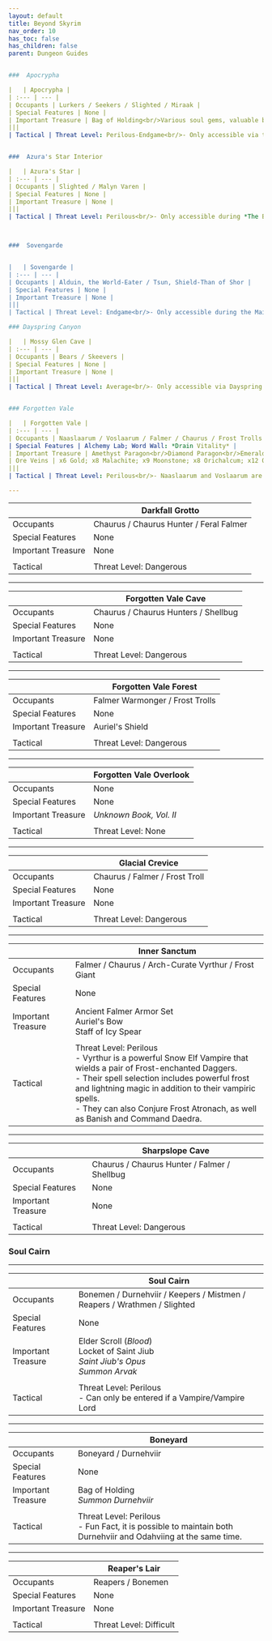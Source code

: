 ```yaml
---
layout: default
title: Beyond Skyrim
nav_order: 10
has_toc: false
has_children: false
parent: Dungeon Guides


###  Apocrypha 

|   | Apocrypha |
| :--- | --- |
| Occupants | Lurkers / Seekers / Slighted / Miraak |
| Special Features | None |
| Important Treasure | Bag of Holding<br/>Various soul gems, valuable books, scrolls, skill books, and spell tomes can be found strewn throughout. |
|||
| Tactical | Threat Level: Perilous-Endgame<br/>- Only accessible via the various Black Books found throughout Solstheim and during the Main Quest of Dragonborn.<br/>- Tentacles can whip out of the water and deal significant damage if they hit you, additionally the water is corrosive and will damage you.<br/>- Some areas are covered in consuming darkness, damaging you upon entering that area; to avoid this damage you must seek out light sources such as the floating Wisp-Lanterns.<br/>- Miraak utilizes various Destruction spells and Dragon Shouts in addition to his unique Sword and Staff.<br/>- Three times throughout the fight Miraak (at around 10-20$% of his hp remaining) will absorb the soul of one of the three Dragons overhead, healing himself to full.<br/>- Defeating Miraak will yield 10 Dragon Souls in addition to any he has stolen from you over the course of Dragonborn's Main Quest.<br/>- Followers can not accompany you. |


###  Azura's Star Interior 

|   | Azura's Star |
| :--- | --- |
| Occupants | Slighted / Malyn Varen |
| Special Features | None |
| Important Treasure | None |
|||
| Tactical | Threat Level: Perilous<br/>- Only accessible during *The Black Star*.<br/>- Malyn is a powerful mage who wields a Destruction staff and utilizes both Destruction and Restoration spells.<br/>- Additionally, he is accompanied by a host of Slighted! You can't escape this zone so come heavy or not at all.<br/>- Followers can not accompany you. |



###  Sovengarde 


|   | Sovengarde |
| :--- | --- |
| Occupants | Alduin, the World-Eater / Tsun, Shield-Than of Shor |
| Special Features | None |
| Important Treasure | None |
|||
| Tactical | Threat Level: Endgame<br/>- Only accessible during the Main Quest.<br/>- Tsun will yield at 50% health and is immune to *Unrelenting Force*.<br/>- Alduin himself is an immensely powerful Dragon, with Resist Fire 50% and Weakness Frost 25%, who uses the Shouts Fire Breath, Frost Breath, Unrelenting Force, and his unique Dragon Storm Call.<br/>- Alduin is invulnerable unless he's been grounded by the Dragon Rend shout. |

### Dayspring Canyon

|   | Mossy Glen Cave |
| :--- | --- |
| Occupants | Bears / Skeevers |
| Special Features | None |
| Important Treasure | None |
|||
| Tactical | Threat Level: Average<br/>- Only accessible via Dayspring Canyon. |


### Forgotten Vale

|   | Forgotten Vale |
| :--- | --- |
| Occupants | Naaslaarum / Voslaarum / Falmer / Chaurus / Frost Trolls / Frost Giants / Ice Wraiths |
| Special Features | Alchemy Lab; Word Wall: *Drain Vitality* |
| Important Treasure | Amethyst Paragon<br/>Diamond Paragon<br/>Emerald Paragon<br/>Ruby Paragon<br/>Sapphire Paragon<br/>*Unknown Book, Vol. I*<br/>*Unknown Book, Vol. II*<br/>*Unknown Book, Vol. III*<br/>*Unknown Book, Vol. IV* |
| Ore Veins | x6 Gold; x8 Malachite; x9 Moonstone; x8 Orichalcum; x12 Quicksilver; x6 Silver |
|||
| Tactical | Threat Level: Perilous<br/>- Naaslaarum and Voslaarum are both named Dragons and will not spawn until *Dragon Rising*. <br/>- They both guard Word Walls for *Drain Vitality*, |

---
```


|   | Darkfall Grotto |
| :--- | --- |
| Occupants | Chaurus / Chaurus Hunter / Feral Falmer |
| Special Features | None |
| Important Treasure | None |
|||
| Tactical | Threat Level: Dangerous |

---

|   | Forgotten Vale Cave |
| :--- | --- |
| Occupants | Chaurus / Chaurus Hunters / Shellbug |
| Special Features | None |
| Important Treasure | None |
|||
| Tactical | Threat Level: Dangerous |

---

|   | Forgotten Vale Forest |
| :--- | --- |
| Occupants | Falmer Warmonger / Frost Trolls |
| Special Features | None |
| Important Treasure | Auriel's Shield |
|||
| Tactical | Threat Level: Dangerous |

---

|   | Forgotten Vale Overlook |
| :--- | --- |
| Occupants | None |
| Special Features | None |
| Important Treasure | *Unknown Book, Vol. II* |
|||
| Tactical | Threat Level: None |

---

|   | Glacial Crevice |
| :--- | --- |
| Occupants | Chaurus / Falmer / Frost Troll |
| Special Features | None |
| Important Treasure | None |
|||
| Tactical | Threat Level: Dangerous |

---

|   | Inner Sanctum |
| :--- | --- |
| Occupants | Falmer / Chaurus / Arch-Curate Vyrthur / Frost Giant |
| Special Features | None |
| Important Treasure | Ancient Falmer Armor Set<br/>Auriel's Bow<br/>Staff of Icy Spear |
|||
| Tactical | Threat Level: Perilous<br/>- Vyrthur is a powerful Snow Elf Vampire that wields a pair of Frost-enchanted Daggers.<br/>- Their spell selection includes powerful frost and lightning magic in addition to their vampiric spells.<br/>- They can also Conjure Frost Atronach, as well as Banish and Command Daedra. |

---

|   | Sharpslope Cave |
| :--- | --- |
| Occupants | Chaurus / Chaurus Hunter / Falmer / Shellbug |
| Special Features | None |
| Important Treasure | None |
|||
| Tactical | Threat Level: Dangerous |


### Soul Cairn

---

|   | Soul Cairn |
| :--- | --- |
| Occupants | Bonemen / Durnehviir / Keepers / Mistmen / Reapers / Wrathmen / Slighted |
| Special Features | None |
| Important Treasure | Elder Scroll (*Blood*)<br/>Locket of Saint Jiub<br/>*Saint Jiub's Opus*<br/>*Summon Arvak* |
|||
| Tactical | Threat Level: Perilous<br/>- Can only be entered if a Vampire/Vampire Lord |

---

|   | Boneyard |
| :--- | --- |
| Occupants | Boneyard / Durnehviir |
| Special Features | None |
| Important Treasure | Bag of Holding<br/>*Summon Durnehviir* |
|||
| Tactical | Threat Level: Perilous<br/>- Fun Fact, it is possible to maintain both Durnehviir and Odahviing at the same time. |

---

|   | Reaper's Lair |
| :--- | --- |
| Occupants | Reapers / Bonemen |
| Special Features | None |
| Important Treasure | None |
|||
| Tactical | Threat Level: Difficult |